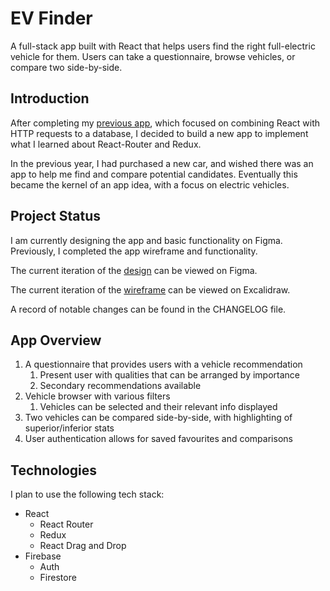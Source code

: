 # EV Finder

A full-stack app built with React that helps users find the right full-electric vehicle for them. Users can take a questionnaire, browse vehicles, or compare two side-by-side.

## Introduction

After completing my [previous app](https://github.com/dylanhamada/blog-project), which focused on combining React with HTTP requests to a database, I decided to build a new app to implement what I learned about React-Router and Redux.

In the previous year, I had purchased a new car, and wished there was an app to help me find and compare potential candidates. Eventually this became the kernel of an app idea, with a focus on electric vehicles.

## Project Status

I am currently designing the app and basic functionality on Figma. Previously, I completed the app wireframe and functionality.

The current iteration of the [design](https://www.figma.com/file/LiZL6BMFyBA22YfizVdSvj/EV-Finder-Layout-Greyscale?node-id=0%3A1) can be viewed on Figma.

The current iteration of the [wireframe](https://excalidraw.com/#json=5689566321180672,aDVm3j7vVG_IXqRH0fvtIA) can be viewed on Excalidraw.

A record of notable changes can be found in the CHANGELOG file.

## App Overview

1. A questionnaire that provides users with a vehicle recommendation
   1. Present user with qualities that can be arranged by importance
   2. Secondary recommendations available
2. Vehicle browser with various filters
   1. Vehicles can be selected and their relevant info displayed
3. Two vehicles can be compared side-by-side, with highlighting of superior/inferior stats
4. User authentication allows for saved favourites and comparisons

## Technologies

I plan to use the following tech stack:

- React
    - React Router
    - Redux
    - React Drag and Drop
- Firebase
    - Auth
    - Firestore
